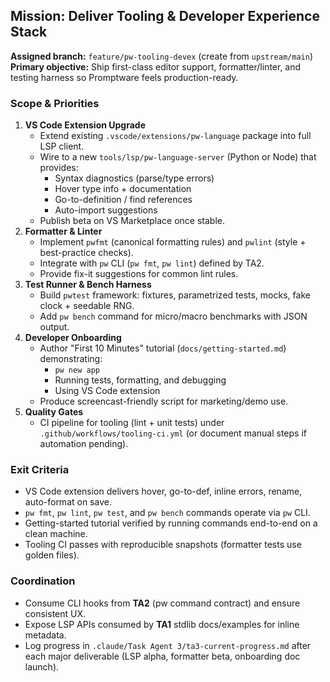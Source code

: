 ## Mission: Deliver Tooling & Developer Experience Stack

**Assigned branch:** `feature/pw-tooling-devex` (create from `upstream/main`)  
**Primary objective:** Ship first-class editor support, formatter/linter, and testing harness so Promptware feels production-ready.

### Scope & Priorities
1. **VS Code Extension Upgrade**
   - Extend existing `.vscode/extensions/pw-language` package into full LSP client.
   - Wire to a new `tools/lsp/pw-language-server` (Python or Node) that provides:
     - Syntax diagnostics (parse/type errors)
     - Hover type info + documentation
     - Go-to-definition / find references
     - Auto-import suggestions
   - Publish beta on VS Marketplace once stable.
2. **Formatter & Linter**
   - Implement `pwfmt` (canonical formatting rules) and `pwlint` (style + best-practice checks).
   - Integrate with `pw` CLI (`pw fmt`, `pw lint`) defined by TA2.
   - Provide fix-it suggestions for common lint rules.
3. **Test Runner & Bench Harness**
   - Build `pwtest` framework: fixtures, parametrized tests, mocks, fake clock + seedable RNG.
   - Add `pw bench` command for micro/macro benchmarks with JSON output.
4. **Developer Onboarding**
   - Author "First 10 Minutes" tutorial (`docs/getting-started.md`) demonstrating:
     - `pw new app`
     - Running tests, formatting, and debugging
     - Using VS Code extension
   - Produce screencast-friendly script for marketing/demo use.
5. **Quality Gates**
   - CI pipeline for tooling (lint + unit tests) under `.github/workflows/tooling-ci.yml` (or document manual steps if automation pending).

### Exit Criteria
- VS Code extension delivers hover, go-to-def, inline errors, rename, auto-format on save.
- `pw fmt`, `pw lint`, `pw test`, and `pw bench` commands operate via `pw` CLI.
- Getting-started tutorial verified by running commands end-to-end on a clean machine.
- Tooling CI passes with reproducible snapshots (formatter tests use golden files).

### Coordination
- Consume CLI hooks from **TA2** (pw command contract) and ensure consistent UX.
- Expose LSP APIs consumed by **TA1** stdlib docs/examples for inline metadata.
- Log progress in `.claude/Task Agent 3/ta3-current-progress.md` after each major deliverable (LSP alpha, formatter beta, onboarding doc launch).
